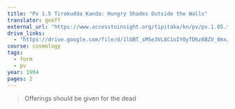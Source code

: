 ```yaml
---
title: "Pv 1.5 Tirokudda Kanda: Hungry Shades Outside the Walls"
translator: geoff
external_url: "https://www.accesstoinsight.org/tipitaka/kn/pv/pv.1.05.than.html"
drive_links:
  - "https://drive.google.com/file/d/1lOBT_sMSe3VL8C1oIY0yTD6z6BZV_0mx/view?usp=drivesdk"
course: cosmology
tags:
  - form
  - pv
year: 1994
pages: 2
---
```


> Offerings should be given for the dead
